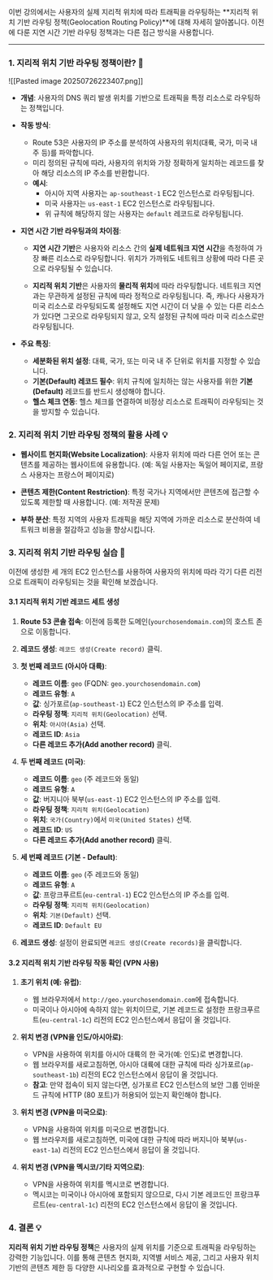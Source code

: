 
이번 강의에서는 사용자의 실제 지리적 위치에 따라 트래픽을 라우팅하는 **지리적 위치 기반 라우팅 정책(Geolocation Routing Policy)**에 대해 자세히 알아봅니다. 이전에 다룬 지연 시간 기반 라우팅 정책과는 다른 접근 방식을 사용합니다.

---

### 1. 지리적 위치 기반 라우팅 정책이란? 🤔

![[Pasted image 20250726223407.png]]

- **개념**: 사용자의 DNS 쿼리 발생 위치를 기반으로 트래픽을 특정 리소스로 라우팅하는 정책입니다.
    
- **작동 방식**:
    - Route 53은 사용자의 IP 주소를 분석하여 사용자의 위치(대륙, 국가, 미국 내 주 등)를 파악합니다.
    - 미리 정의된 규칙에 따라, 사용자의 위치와 가장 정확하게 일치하는 레코드를 찾아 해당 리소스의 IP 주소를 반환합니다.
    - **예시**:
        - 아시아 지역 사용자는 `ap-southeast-1` EC2 인스턴스로 라우팅됩니다.
        - 미국 사용자는 `us-east-1` EC2 인스턴스로 라우팅됩니다.
        - 위 규칙에 해당하지 않는 사용자는 `default` 레코드로 라우팅됩니다.
- **지연 시간 기반 라우팅과의 차이점**:
    
    - **지연 시간 기반**은 사용자와 리소스 간의 **실제 네트워크 지연 시간**을 측정하여 가장 빠른 리소스로 라우팅합니다. 위치가 가까워도 네트워크 상황에 따라 다른 곳으로 라우팅될 수 있습니다.

    - **지리적 위치 기반**은 사용자의 **물리적 위치**에 따라 라우팅합니다. 네트워크 지연과는 무관하게 설정된 규칙에 따라 정적으로 라우팅됩니다. 즉, 캐나다 사용자가 미국 리소스로 라우팅되도록 설정해도 지연 시간이 더 낮을 수 있는 다른 리소스가 있다면 그곳으로 라우팅되지 않고, 오직 설정된 규칙에 따라 미국 리소스로만 라우팅됩니다.
        
- **주요 특징**:
    - **세분화된 위치 설정**: 대륙, 국가, 또는 미국 내 주 단위로 위치를 지정할 수 있습니다.
    - **기본(Default) 레코드 필수**: 위치 규칙에 일치하는 않는 사용자를 위한 **기본(Default)** 레코드를 반드시 생성해야 합니다.
    - **헬스 체크 연동**: 헬스 체크를 연결하여 비정상 리소스로 트래픽이 라우팅되는 것을 방지할 수 있습니다.

### 2. 지리적 위치 기반 라우팅 정책의 활용 사례 💡

- **웹사이트 현지화(Website Localization)**: 사용자 위치에 따라 다른 언어 또는 콘텐츠를 제공하는 웹사이트에 유용합니다. (예: 독일 사용자는 독일어 페이지로, 프랑스 사용자는 프랑스어 페이지로)
    
- **콘텐츠 제한(Content Restriction)**: 특정 국가나 지역에서만 콘텐츠에 접근할 수 있도록 제한할 때 사용합니다. (예: 저작권 문제)
    
- **부하 분산**: 특정 지역의 사용자 트래픽을 해당 지역에 가까운 리소스로 분산하여 네트워크 비용을 절감하고 성능을 향상시킵니다.
    

### 3. 지리적 위치 기반 라우팅 실습 🧪

이전에 생성한 세 개의 EC2 인스턴스를 사용하여 사용자의 위치에 따라 각기 다른 리전으로 트래픽이 라우팅되는 것을 확인해 보겠습니다.

#### 3.1 지리적 위치 기반 레코드 세트 생성

1. **Route 53 콘솔 접속**: 이전에 등록한 도메인(`yourchosendomain.com`)의 호스트 존으로 이동합니다.
2. **레코드 생성**: `레코드 생성(Create record)` 클릭.
3. **첫 번째 레코드 (아시아 대륙)**:
    - **레코드 이름**: `geo` (FQDN: `geo.yourchosendomain.com`)
    - **레코드 유형**: `A`
    - **값**: 싱가포르(`ap-southeast-1`) EC2 인스턴스의 IP 주소를 입력.
    - **라우팅 정책**: `지리적 위치(Geolocation)` 선택.
    - **위치**: `아시아(Asia)` 선택.
    - **레코드 ID**: `Asia`
    - **다른 레코드 추가(Add another record)** 클릭.

4. **두 번째 레코드 (미국)**:
    - **레코드 이름**: `geo` (주 레코드와 동일)
    - **레코드 유형**: `A`
    - **값**: 버지니아 북부(`us-east-1`) EC2 인스턴스의 IP 주소를 입력.
    - **라우팅 정책**: `지리적 위치(Geolocation)`
    - **위치**: `국가(Country)`에서 `미국(United States)` 선택.
    - **레코드 ID**: `US`
    - **다른 레코드 추가(Add another record)** 클릭.
5. **세 번째 레코드 (기본 - Default)**:
    - **레코드 이름**: `geo` (주 레코드와 동일)
    - **레코드 유형**: `A`
    - **값**: 프랑크푸르트(`eu-central-1`) EC2 인스턴스의 IP 주소를 입력.
    - **라우팅 정책**: `지리적 위치(Geolocation)`
    - **위치**: `기본(Default)` 선택.
    - **레코드 ID**: `Default EU`
6. **레코드 생성**: 설정이 완료되면 `레코드 생성(Create records)`을 클릭합니다.

#### 3.2 지리적 위치 기반 라우팅 작동 확인 (VPN 사용)

1. **초기 위치 (예: 유럽)**:
    - 웹 브라우저에서 `http://geo.yourchosendomain.com`에 접속합니다.
    - 미국이나 아시아에 속하지 않는 위치이므로, 기본 레코드로 설정한 프랑크푸르트(`eu-central-1c`) 리전의 EC2 인스턴스에서 응답이 올 것입니다.

2. **위치 변경 (VPN을 인도/아시아로)**:
    - VPN을 사용하여 위치를 아시아 대륙의 한 국가(예: 인도)로 변경합니다.
    - 웹 브라우저를 새로고침하면, 아시아 대륙에 대한 규칙에 따라 싱가포르(`ap-southeast-1b`) 리전의 EC2 인스턴스에서 응답이 올 것입니다.
    - **참고**: 만약 접속이 되지 않는다면, 싱가포르 EC2 인스턴스의 보안 그룹 인바운드 규칙에 HTTP (80 포트)가 허용되어 있는지 확인해야 합니다.

3. **위치 변경 (VPN을 미국으로)**:
    - VPN을 사용하여 위치를 미국으로 변경합니다.
    - 웹 브라우저를 새로고침하면, 미국에 대한 규칙에 따라 버지니아 북부(`us-east-1a`) 리전의 EC2 인스턴스에서 응답이 올 것입니다.

4. **위치 변경 (VPN을 멕시코/기타 지역으로)**:
    - VPN을 사용하여 위치를 멕시코로 변경합니다.
    - 멕시코는 미국이나 아시아에 포함되지 않으므로, 다시 기본 레코드인 프랑크푸르트(`eu-central-1c`) 리전의 EC2 인스턴스에서 응답이 올 것입니다.

### 4. 결론 💡

**지리적 위치 기반 라우팅 정책**은 사용자의 실제 위치를 기준으로 트래픽을 라우팅하는 강력한 기능입니다. 이를 통해 콘텐츠 현지화, 지역별 서비스 제공, 그리고 사용자 위치 기반의 콘텐츠 제한 등 다양한 시나리오를 효과적으로 구현할 수 있습니다.
